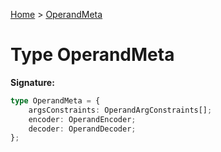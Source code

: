 [Home](../index.md) &gt; [OperandMeta](./operandmeta.md)

# Type OperandMeta


<b>Signature:</b>

```typescript
type OperandMeta = {
    argsConstraints: OperandArgConstraints[];
    encoder: OperandEncoder;
    decoder: OperandDecoder;
};
```
